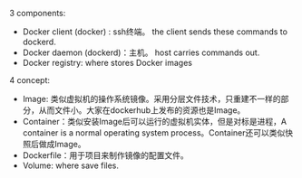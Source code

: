 3 components:
- Docker client (docker) : ssh终端。 the client sends these commands to dockerd.
- Docker daemon (dockerd)：主机。 host carries commands out.
- Docker registry: where stores Docker images


4 concept:
- Image: 类似虚拟机的操作系统镜像。采用分层文件技术，只重建不一样的部分，从而文件小。大家在dockerhub上发布的资源也是Image。
- Container：类似安装Image后可以运行的虚拟机实体，但是对标是进程，A container is a normal operating system process。Container还可以类似快照后做成Image。
- Dockerfile：用于项目来制作镜像的配置文件。
- Volume: where save files.